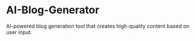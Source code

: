 # AI-Blog-Generator
AI-powered blog generation tool that creates high-quality content based on user input.

